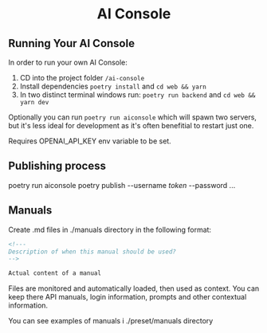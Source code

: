 <h1 align="center">AI Console</h1>

## Running Your AI Console

In order to run your own AI Console:

1. CD into the project folder `/ai-console`
2. Install dependencies `poetry install` and `cd web && yarn`
3. In two distinct terminal windows run: `poetry run backend` and `cd web && yarn dev`

Optionally you can run `poetry run aiconsole` which will spawn two servers, but it's less ideal for development as it's often benefitial to restart just one.

Requires OPENAI_API_KEY env variable to be set.

## Publishing process

poetry run aiconsole
poetry publish --username _token_ --password ...

## Manuals

Create .md files in ./manuals directory in the following format:


```md
<!---
Description of when this manual should be used?
-->

Actual content of a manual
```

Files are monitored and automatically loaded, then used as context. You can keep there API manuals, login information, prompts and other contextual information.

You can see examples of manuals i ./preset/manuals directory
